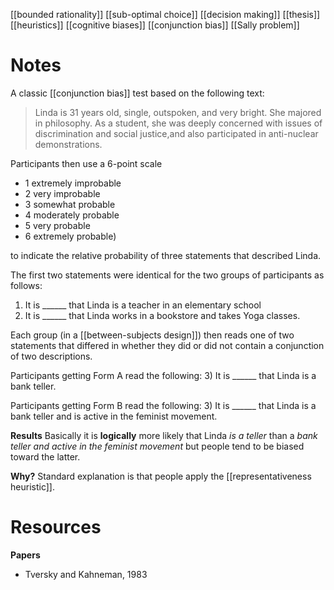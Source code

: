 [[bounded rationality]]
[[sub-optimal choice]]
[[decision making]]
[[thesis]]
[[heuristics]]
[[cognitive biases]]
[[conjunction bias]]
[[Sally problem]]

# Notes
A classic [[conjunction bias]] test based on the following text:

>Linda is 31 years old, single, outspoken, and very  bright.  She  majored  in  philosophy.  As  a  student,  she  was deeply concerned with issues of discrimination and social justice,and also participated in anti-nuclear demonstrations.

Participants then use a 6-point scale 
- 1 extremely improbable
- 2 very improbable
- 3 somewhat probable
- 4 moderately probable 
- 5 very probable
- 6 extremely probable)

to indicate the relative probability of three statements that described Linda. 

The first two statements were identical for the two groups of participants as follows: 
1) It is ______ that Linda is a teacher in an  elementary  school
2) It  is  ______  that  Linda  works  in  a bookstore and takes Yoga classes. 

Each group (in a [[between-subjects design]]) then reads one of two statements that differed in whether they did or did not contain a conjunction of two descriptions. 

Participants getting Form A read the following: 
3) It is ______ that Linda is a bank teller. 

Participants getting Form B read the following:
3) It is ______ that Linda is a bank teller and is active in the feminist movement.

**Results**
Basically it is **logically** more likely that Linda *is a teller* than a *bank teller and active in the feminist movement* but people tend to be biased toward the latter.

**Why?**
Standard explanation is that people apply the [[representativeness heuristic]].

# Resources
**Papers**
- Tversky and Kahneman, 1983